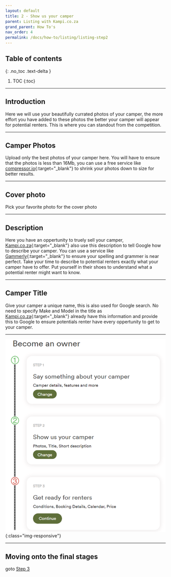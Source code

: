 ```yaml
---
layout: default
title: 2 - Show us your camper
parent: Listing with Kampi.co.za
grand_parent: How To's
nav_order: 4
permalink: /docs/how-to/listing/listing-step2
---
```


## Table of contents
{: .no_toc .text-delta }

1. TOC
{:toc}

---

## Introduction
Here we will use your beautifully currated photos of your camper, the more effort you have added to these photos the better your camper will appear for potential renters. This is where you can standout from the competition.

---

## Camper Photos
Upload only the best photos of your camper here. You will have to ensure that the photos is less than 16Mb, you can use a free service like [compressor.io](https://compressor.io/){:target="_blank"} to shrink your photos down to size for better results.

---

## Cover photo
Pick your favorite photo for the cover photo

---

## Description
Here you have an oppertunity to truely sell your camper, [Kampi.co.za](https://kampi.co.za){:target="_blank"} also use this description to tell Google how to describe your camper. You can use a service like [Gammerly](https://grammerly.com){:target="_blank"} to ensure your spelling and grammer is near perfect. Take your time to describe to potential renters exactly what your camper have to offer. Put yourself in their shoes to understand what a potential renter might want to know.

---

## Camper Title
Give your camper a unique name, this is also used for Google search. No need to specify Make and Model in the title as [Kampi.co.za](https://kampi.co.za){:target="_blank"} already have this information and provide this to Google to ensure potentials renter have every oppertunity to get to your camper.

---

 ![Kampi.co.za Pindrop](/assets/images/listing-step2-completed.png){:class="img-responsive"}

---

## Moving onto the final stages
goto [Step 3](/docs/listing/listing-step3)